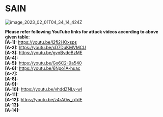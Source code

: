 # SAIN

     

![image_2023_02_01T04_34_14_424Z](https://anonymous.4open.science/r/SAIN-760B/Others/SAINimage.PNG)

**Please refer following YouTube links for attack videos according to above given table:** </br>
**[A-1]:** https://youtu.be/l2fi2HOxsps </br>
**[A-2]:** https://youtu.be/xD7DuKMVMCU </br>
**[A-3]:** https://youtu.be/gvnBvdeBzME </br>
**[A-4]:**  </br>
**[A-5]:** https://youtu.be/Gx6C2-9a540 </br>
**[A-6]:** https://youtu.be/6Npo1A-huac </br>
**[A-7]:**  </br>
**[A-8]:**  </br>
**[A-9]:**  </br>
**[A-10]:** https://youtu.be/vhddZNLy-wI  </br>
**[A-11]:**  </br>
**[A-12]:** https://youtu.be/z4rA0w_oTdE </br>
**[A-13]:**  </br>
**[A-14]:**  </br>
